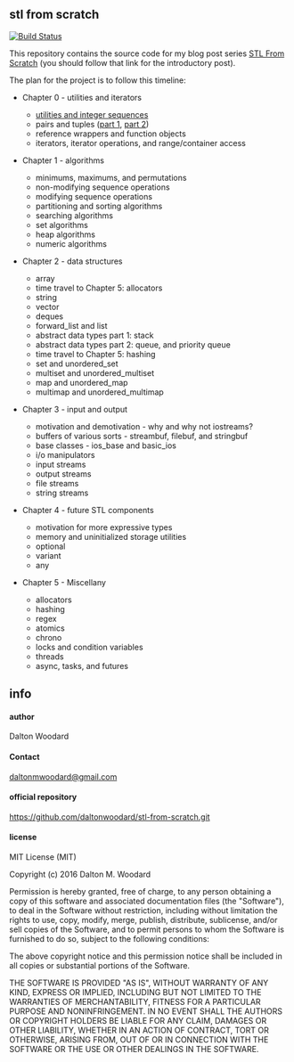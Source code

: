 stl from scratch
----------------

[![Build Status](https://travis-ci.org/daltonwoodard/stl-from-scratch.svg?branch=master)](https://travis-ci.org/daltonwoodard/stl-from-scratch)

This repository contains the source code for my blog post series [STL From
Scratch][1] (you should follow that link for the
introductory post).

The plan for the project is to follow this timeline:

* Chapter 0 - utilities and iterators
    - [utilities and integer sequences][2]
    - pairs and tuples ([part 1][3], [part 2][4])
    - reference wrappers and function objects
    - iterators, iterator operations, and range/container access

* Chapter 1 - algorithms
    - minimums, maximums, and permutations
    - non-modifying sequence operations
    - modifying sequence operations
    - partitioning and sorting algorithms
    - searching algorithms
    - set algorithms
    - heap algorithms
    - numeric algorithms

* Chapter 2 - data structures
    - array
    - time travel to Chapter 5: allocators
    - string
    - vector
    - deques
    - forward_list and list
    - abstract data types part 1:  stack
    - abstract data types part 2: queue, and priority queue
    - time travel to Chapter 5: hashing
    - set and unordered_set
    - multiset and unordered_multiset
    - map and unordered_map
    - multimap and unordered_multimap

* Chapter 3 - input and output
    - motivation and demotivation - why and why not iostreams?
    - buffers of various sorts - streambuf, filebuf, and stringbuf
    - base classes - ios_base and basic_ios
    - i/o manipulators
    - input streams
    - output streams
    - file streams
    - string streams

* Chapter 4 - future STL components
    - motivation for more expressive types
    - memory and uninitialized storage utilities
    - optional
    - variant
    - any

* Chapter 5 - Miscellany
    - allocators
    - hashing
    - regex
    - atomics
    - chrono
    - locks and condition variables
    - threads
    - async, tasks, and futures

[1]: http://voidae.com/blog/2016/9/28/stl-from-scratch-introduction
[2]: http://voidae.com/blog/2016/9/29/stl-from-scratch-chapter-0-utilities-and-integer-sequences
[3]: http://voidae.com/blog/2016/10/5/stl-from-scratch-pairs-and-tuples-part-1
[4]: http://voidae.com/blog/2016/10/6/stl-from-scratch-pairs-and-tuples-part-2

info
----

#### author

Dalton Woodard

#### Contact

daltonmwoodard@gmail.com

#### official repository

https://github.com/daltonwoodard/stl-from-scratch.git

#### license

MIT License (MIT)

Copyright (c) 2016 Dalton M. Woodard

Permission is hereby granted, free of charge, to any person obtaining a copy
of this software and associated documentation files (the "Software"), to deal
in the Software without restriction, including without limitation the rights
to use, copy, modify, merge, publish, distribute, sublicense, and/or sell
copies of the Software, and to permit persons to whom the Software is
furnished to do so, subject to the following conditions:

The above copyright notice and this permission notice shall be included in all
copies or substantial portions of the Software.

THE SOFTWARE IS PROVIDED "AS IS", WITHOUT WARRANTY OF ANY KIND, EXPRESS OR
IMPLIED, INCLUDING BUT NOT LIMITED TO THE WARRANTIES OF MERCHANTABILITY,
FITNESS FOR A PARTICULAR PURPOSE AND NONINFRINGEMENT. IN NO EVENT SHALL THE
AUTHORS OR COPYRIGHT HOLDERS BE LIABLE FOR ANY CLAIM, DAMAGES OR OTHER
LIABILITY, WHETHER IN AN ACTION OF CONTRACT, TORT OR OTHERWISE, ARISING FROM,
OUT OF OR IN CONNECTION WITH THE SOFTWARE OR THE USE OR OTHER DEALINGS IN THE
SOFTWARE.
